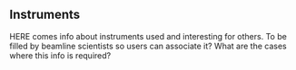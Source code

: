 ## Instruments

HERE comes info about instruments used and interesting for others. To be filled by beamline scientists so users can associate it? What are the cases where this info is required?
